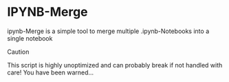 # IPYNB-Merge

ipynb-Merge is a simple tool to merge multiple .ipynb-Notebooks into a single notebook

> [!CAUTION]
> This script is highly unoptimized and can probably break if not handled with care! You have been warned...